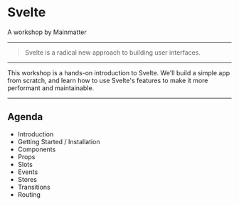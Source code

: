 # Svelte

A workshop by Mainmatter 

----

> Svelte is a radical new approach to building user interfaces. 

----

This workshop is a hands-on introduction to Svelte. We'll build a simple app from scratch, and learn how to use Svelte's features to make it more performant and maintainable.

----

## Agenda

- Introduction
- Getting Started / Installation
- Components
- Props
- Slots
- Events
- Stores
- Transitions
- Routing

